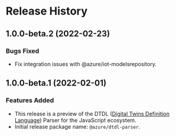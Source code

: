 # Release History

## 1.0.0-beta.2 (2022-02-23)

### Bugs Fixed

- Fix integration issues with @azure/iot-modelsrepository.

## 1.0.0-beta.1 (2022-02-01)

### Features Added

- This release is a preview of the DTDL ([Digital Twins Definition Language](https://github.com/Azure/opendigitaltwins-dtdl)) Parser for the JavaScript ecosystem.
- Initial release package name: `@azure/dtdl-parser`.